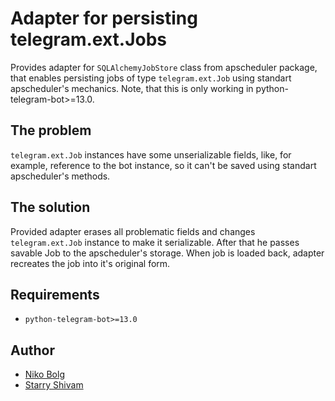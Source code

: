 # Adapter for persisting telegram.ext.Jobs

Provides adapter for `SQLAlchemyJobStore` class from apscheduler package, that enables persisting jobs of type `telegram.ext.Job` using standart apscheduler's mechanics. Note, that this is only working in python-telegram-bot>=13.0.

## The problem

`telegram.ext.Job` instances have some unserializable fields, like, for example, reference to the bot instance, so it can't be saved using standart apscheduler's methods.

## The solution

Provided adapter erases all problematic fields and changes `telegram.ext.Job` instance to make it serializable. After that he passes savable Job to the apscheduler's storage. When job is loaded back, adapter recreates the job into it's original form. 


## Requirements

*   `python-telegram-bot>=13.0`

## Author

* [Niko Bolg](https://github.com/nkbolg)
* [Starry Shivam](https://github.com/starry69)
